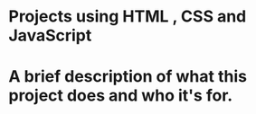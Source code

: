 # Projects using HTML , CSS and JavaScript 

# A brief description of what this project does and who it's for.
 
